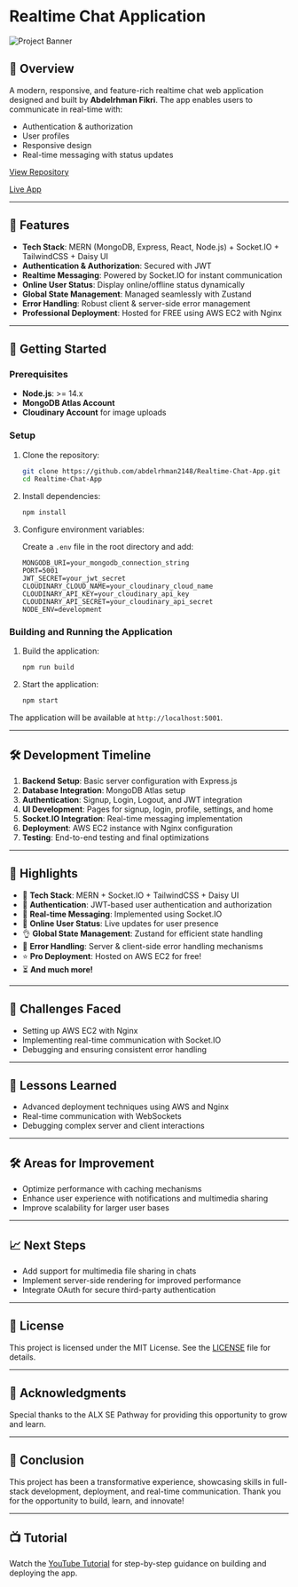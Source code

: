 # Realtime Chat Application

![Project Banner](https://via.placeholder.com/1000x250.png?text=Realtime+Chat+Application)

## 🌟 Overview
A modern, responsive, and feature-rich realtime chat web application designed and built by **Abdelrhman Fikri**. The app enables users to communicate in real-time with:

- Authentication & authorization
- User profiles
- Responsive design
- Real-time messaging with status updates

[View Repository](https://github.com/abdelrhman2148/Realtime-Chat-App)

[Live App](https://chitchatapp.abdelrhmanfikri.tech/)

---

## 🎯 Features

- **Tech Stack**: MERN (MongoDB, Express, React, Node.js) + Socket.IO + TailwindCSS + Daisy UI
- **Authentication & Authorization**: Secured with JWT
- **Realtime Messaging**: Powered by Socket.IO for instant communication
- **Online User Status**: Display online/offline status dynamically
- **Global State Management**: Managed seamlessly with Zustand
- **Error Handling**: Robust client & server-side error management
- **Professional Deployment**: Hosted for FREE using AWS EC2 with Nginx

---

## 🚀 Getting Started

### Prerequisites

- **Node.js**: >= 14.x
- **MongoDB Atlas Account**
- **Cloudinary Account** for image uploads

### Setup

1. Clone the repository:
   ```bash
   git clone https://github.com/abdelrhman2148/Realtime-Chat-App.git
   cd Realtime-Chat-App
   ```

2. Install dependencies:
   ```bash
   npm install
   ```

3. Configure environment variables:

   Create a `.env` file in the root directory and add:
   ```env
   MONGODB_URI=your_mongodb_connection_string
   PORT=5001
   JWT_SECRET=your_jwt_secret
   CLOUDINARY_CLOUD_NAME=your_cloudinary_cloud_name
   CLOUDINARY_API_KEY=your_cloudinary_api_key
   CLOUDINARY_API_SECRET=your_cloudinary_api_secret
   NODE_ENV=development
   ```

### Building and Running the Application

1. Build the application:
   ```bash
   npm run build
   ```

2. Start the application:
   ```bash
   npm start
   ```

The application will be available at `http://localhost:5001`.

---

## 🛠️ Development Timeline

1. **Backend Setup**: Basic server configuration with Express.js
2. **Database Integration**: MongoDB Atlas setup
3. **Authentication**: Signup, Login, Logout, and JWT integration
4. **UI Development**: Pages for signup, login, profile, settings, and home
5. **Socket.IO Integration**: Real-time messaging implementation
6. **Deployment**: AWS EC2 instance with Nginx configuration
7. **Testing**: End-to-end testing and final optimizations

---

## 🎃 Highlights

- 🌟 **Tech Stack**: MERN + Socket.IO + TailwindCSS + Daisy UI
- 🎃 **Authentication**: JWT-based user authentication and authorization
- 👾 **Real-time Messaging**: Implemented using Socket.IO
- 🚀 **Online User Status**: Live updates for user presence
- 👌 **Global State Management**: Zustand for efficient state handling
- 🐞 **Error Handling**: Server & client-side error handling mechanisms
- ⭐ **Pro Deployment**: Hosted on AWS EC2 for free!
- ⏳ **And much more!**

---

## 🤔 Challenges Faced

- Setting up AWS EC2 with Nginx
- Implementing real-time communication with Socket.IO
- Debugging and ensuring consistent error handling

---

## 📘 Lessons Learned

- Advanced deployment techniques using AWS and Nginx
- Real-time communication with WebSockets
- Debugging complex server and client interactions

---

## 🛠️ Areas for Improvement

- Optimize performance with caching mechanisms
- Enhance user experience with notifications and multimedia sharing
- Improve scalability for larger user bases

---

## 📈 Next Steps

- Add support for multimedia file sharing in chats
- Implement server-side rendering for improved performance
- Integrate OAuth for secure third-party authentication

---

## 📜 License
This project is licensed under the MIT License. See the [LICENSE](LICENSE) file for details.

---

## 🙌 Acknowledgments
Special thanks to the ALX SE Pathway for providing this opportunity to grow and learn.

---

## 🌟 Conclusion
This project has been a transformative experience, showcasing skills in full-stack development, deployment, and real-time communication. Thank you for the opportunity to build, learn, and innovate!

---

## 📺 Tutorial
Watch the [YouTube Tutorial](https://youtu.be/F4TyMFqIMj0) for step-by-step guidance on building and deploying the app.
